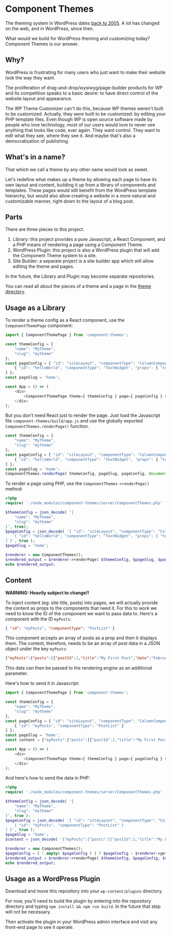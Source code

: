 # Component Themes

The theming system in WordPress dates [back to 2005](https://wordpress.org/news/2005/02/strayhorn/). A lot has changed on the web, and in WordPress, since then.

What would we build for WordPress theming and customizing today? Component Themes is our answer.

## Why?

WordPress is frustrating for many users who just want to make their website look the way they want.

The proliferation of drag-and-drop/wysiwyg/page-builder products for WP and its competition speaks to a basic desire: to have direct control of the website layout and appearance.

The WP Theme Customizer can't do this, because WP themes weren't built to be customized. Actually, they *were* built to be customized: by editing your PHP template files. Even though WP is open source software made by people who love technology, most of our users would love to never see anything that looks like code, ever again. They want control. They want to edit what they see, where they see it. And maybe that's also a democratization of publishing.

## What's in a name?

That which we call a theme by any other name would look as sweet.

Let's redefine what makes up a theme by allowing each page to have its own layout and content, building it up from a library of components and templates. These pages would still benefit from the WordPress template hierarchy, but would also allow creating a website in a more natural and customizable manner, right down to the layout of a blog post.

## Parts

There are three pieces to this project.

1. Library: this project provides a pure Javascript, a React Component, and a PHP means of rendering a page using a Component Theme.
2. WordPress Plugin: this project is also a WordPress plugin that will add the Component Theme system to a site.
3. Site Builder: a separate project is a site builder app which will allow editing the theme and pages.

In the future, the Library and Plugin may become separate repositories.

You can read all about the pieces of a theme and a page in the [theme directory](./src/themes/README.md).

## Usage as a Library

To render a theme config as a React component, use the `ComponentThemePage` component:

```js
import { ComponentThemePage } from 'component-themes';

const themeConfig = {
	"name": "MyTheme",
	"slug": "mytheme"
};
const pageConfig = { "id": "siteLayout", "componentType": "ColumnComponent", "children": [
	{ "id": "helloWorld", "componentType": "TextWidget", "props": { "text": "hello world" } }
] };
const pageSlug = 'home';

const App = () => (
	<div>
		<ComponentThemePage theme={ themeConfig } page={ pageConfig } slug={ pageSlug } />
	</div>
);
```

But you don't need React just to render the page. Just load the Javascript file `component-themes/build/app.js` and use the globally exported `ComponentThemes.renderPage()` function.

```js
const themeConfig = {
	"name": "MyTheme",
	"slug": "mytheme"
};
const pageConfig = { "id": "siteLayout", "componentType": "ColumnComponent", "children": [
	{ "id": "helloWorld", "componentType": "TextWidget", "props": { "text": "hello world" } }
] };
const pageSlug = 'home';
ComponentThemes.renderPage( themeConfig, pageSlug, pageConfig, document.getElementById( 'root' ) );
```

To render a page using PHP, use the `ComponentThemes->renderPage()` method:

```php
<?php
require( './node_modules/component-themes/server/ComponentThemes.php' );

$themeConfig = json_decode( '{
	"name": "MyTheme",
	"slug": "mytheme"
}', true);
$pageConfig = json_decode( '{ "id": "siteLayout", "componentType": "ColumnComponent", "children": [
	{ "id": "helloWorld", "componentType": "TextWidget", "props": { "text": "hello world" } }
] }', true );
$pageSlug = 'home';

$renderer = new ComponentThemes();
$rendered_output = $renderer->renderPage( $themeConfig, $pageSlug, $pageConfig );
echo $rendered_output;
```

## Content

**WARNING: Heavily subject to change!!**

To inject content (eg: site title, posts) into pages, we will actually provide the content as props to the components that need it. For this to work we need to know the ID of the component we want to pass data to. Here's a component with the ID `myPosts`:

```json
{ "id": "myPosts", "componentType": "PostList" }
```

This component accepts an array of posts as a prop and then it displays them. The content, therefore, needs to be an array of post data in a JSON object under the key `myPosts`:

```json
{"myPosts":{"posts":[{"postId":1,"title":"My First Post","date":"February 22, 2013","author":"The Human","link":"http://localhost:3000","content":"This is my very first blog post."}]}}
```

This data can then be passed to the rendering engine as an additional parameter.

Here's how to send it in Javascript:

```js
import { ComponentThemePage } from 'component-themes';

const themeConfig = {
	"name": "MyTheme",
	"slug": "mytheme"
};
const pageConfig = { "id": "siteLayout", "componentType": "ColumnComponent", "children": [
	{ "id": "myPosts", "componentType": "PostList" }
] };
const pageSlug = 'home';
const content = {"myPosts":{"posts":[{"postId":1,"title":"My First Post","date":"February 22, 2013","author":"The Human","link":"http://localhost:3000","content":"This is my very first blog post."}]}};

const App = () => (
	<div>
		<ComponentThemePage theme={ themeConfig } page={ pageConfig } slug={ pageSlug } content={ content } />
	</div>
);
```

And here's how to send the data in PHP:

```php
<?php
require( './node_modules/component-themes/server/ComponentThemes.php' );

$themeConfig = json_decode( '{
	"name": "MyTheme",
	"slug": "mytheme"
}', true );
$pageConfig = json_decode( '{ "id": "siteLayout", "componentType": "ColumnComponent", "children": [
	{ "id": "myPosts", "componentType": "PostList" }
] }', true );
$pageSlug = 'home';
$content = json_decode( '{"myPosts":{"posts":[{"postId":1,"title":"My First Post","date":"February 22, 2013","author":"The Human","link":"http://localhost:3000","content":"This is my very first blog post."}]}}', true );

$renderer = new ComponentThemes();
$pageConfig = ( ! empty( $pageConfig ) ) ? $pageConfig : $renderer->getTemplateForSlug( $themeConfig, $pageSlug );
$rendered_output = $renderer->renderPage( $themeConfig, $pageConfig, $content );
echo $rendered_output;
```

## Usage as a WordPress Plugin

Download and move this repository into your `wp-content/plugins` directory.

For now, you'll need to build the plugin by entering into the repository directory and typing `npm install && npm run build`. In the future that step will not be necessary.

Then activate the plugin in your WordPress admin interface and visit any front-end page to see it operate.
